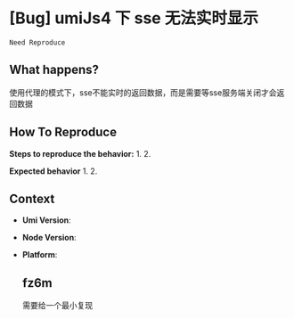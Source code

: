 # [Bug] umiJs4 下 sse 无法实时显示

`Need Reproduce`

  <!--
感谢您向我们反馈问题，为了高效的解决问题，我们期望你能提供以下信息：
-->

## What happens?

<!-- A clear and concise description of what the bug is. -->
<!-- 清晰的描述下遇到的问题。-->

使用代理的模式下，sse不能实时的返回数据，而是需要等sse服务端关闭才会返回数据

## How To Reproduce

**Steps to reproduce the behavior:** 1. 2.

**Expected behavior** 1. 2.

<!-- 请提供复现链接/步骤，错误日志以及相关配置 -->

## Context

- **Umi Version**:
- **Node Version**:
- **Platform**:

  ## fz6m

  需要给一个最小复现
